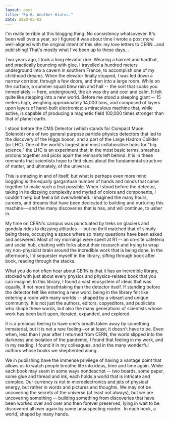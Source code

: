 ```yaml
---
layout: post
title: "Ep 6. Another Hiatus."
date: 2020-05-02
---
```


<p>I'm really terrible at this bloggng thing. No consistency whatsovever. It's been well over a year, so I figured it was about time I wrote a post more well-aligned with the original intent of this site: my love letters to CERN...and publishing! That's mostly what I've been up to these days...</p>

<p>Two years ago, I took a long elevator ride. Wearing a hairnet and hardhat, and practically bouncing with glee, I travelled a hundred meters underground into a cavern in southern France, to accomplish one of my childhood dreams. When the elevator finally stopped, I was led down a narrow corridor, through a few doors, and then into a large room. While on the surface, a summer squall blew rain and hail -- the sort that soaks you immediately -- here, underground, the air was dry and cool and calm. It felt quite like stepping into a new world. Before me stood a sleeping giant -- 15 meters high, weighing approximately 14,000 tons, and composed of layers upon layers of hand-built electronics: a miraculous machine that, while active, is capable of producing a magnetic field 100,000 times stronger than that of planet earth.</p>

<p>I stood before the CMS Detector (which stands for Compact Muon Solenoid) one of two general purpose particle physics detectors that led to the discovery of the Higgs boson, and a part of the Large Hadron Collider (or LHC). One of the world's largest and most collaborative hubs for "big science," the LHC is an experiment that, in the most basic terms, smashes protons together and picks apart the remnants left behind. It is in these remnants that scientists hope to find clues about the fundamental structure of matter, and ultimately, of the universe.</p>

<p>This is amazing in and of itself, but what is perhaps even more mind boggling is the equally gargantuan number of hands and minds that came together to make such a feat possible. When I stood before the detector, taking in its dizzying complexity and myriad of colors and components, I couldn't help but feel a bit overwhelmed. I imagined the many hours, careers, and dreams that have been dedicated to building and nurturing this machine---and the many discoveries that is has, and will continue, to usher in.</p>

<p>My time on CERN's campus was punctuated by treks on glaciers and gondola rides to dizzying altitudes -- but no thrill matched that of simply being there, occupying a space where so many questions have been asked and answered. Most of my mornings were spent at R1 -- an on-site cafeteria and social hub, chatting with folks about their research and trying to wrap my non-physicist brain around the incredible work that is being done. In the afternoons, I'd sequester myself in the library, sifting through book after book, reading through the stacks.</p>

<p>What you do not often hear about CERN is that it has an incredible library, stocked with just about every physics and physics-related book that you can imagine. In this library, I found a vast ecosystem of ideas that was equally, if not more breathtaking than the detector itself. If standing before the detector felt like entering a new word, being in the library felt like entering a room with many worlds -- shaped by a vibrant and unique community. It is not just the authors, editors, copyeditors, and publicists who shape these words, but also the many generations of scientists whose work has been built upon, iterated, expanded, and explored.</p>

<p>It is a precious feeling to have one's breath taken away by something immaterial, but it is not a rare feeling--or at least, it doesn't have to be. Even when, less than I year after I returned from CERN, the world slipped into the darkness and isolation of the pandemic, I found that feeling in my work, and in my reading. I found it in my colleagues, and in the many wonderful authors whose books we shepherded along.</p>

<p>We in publishing have the immense privilege of having a vantage point that allows us to watch people breathe life into ideas, time and time again. While each book may seem in some ways nondescript -- two boards, some paper, some glue and thread and ink, each holds a world that is intricate and complex. Our currency is not in microelectronics and jets of physical energy, but rather in words and pictures and thoughts. We may not be uncovering the secrets of the universe (at least not always), but we are uncovering something -- building something from discoveries that have been worked over and over and then forever preserved, lying in wait to be discovered all over again by some unsuspecting reader.  In each book, a world, shaped by many hands.<p/>
